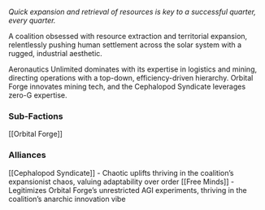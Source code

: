 *Quick expansion and retrieval of resources is key to a successful quarter, every quarter.*

A coalition obsessed with resource extraction and territorial expansion, relentlessly pushing human settlement across the solar system with a rugged, industrial aesthetic.

Aeronautics Unlimited dominates with its expertise in logistics and mining, directing operations with a top-down, efficiency-driven hierarchy. Orbital Forge innovates mining tech, and the Cephalopod Syndicate leverages zero-G expertise.

### Sub-Factions
[[Orbital Forge]]
### Alliances
[[Cephalopod Syndicate]] - Chaotic uplifts thriving in the coalition’s expansionist chaos, valuing adaptability over order
[[Free Minds]] - Legitimizes Orbital Forge’s unrestricted AGI experiments, thriving in the coalition’s anarchic innovation vibe